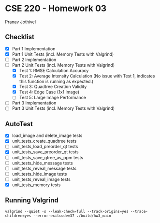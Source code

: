 # CSE 220 - Homework 03
Pranav Jothivel

## Checklist
- [x] Part 1 Implementation
- [x] Part 1 Unit Tests (incl. Memory Tests with Valgrind)
- [ ] Part 2 Implementation
- [ ] Part 2 Unit Tests (incl. Memory Tests with Valgrind)
  - [x] Test 1: RMSE Calculation Accuracy
  - [x] Test 2: Average Intensity Calculation (No issue with Test 1, indicates this function is running as expected.)
  - [X] Test 3: Quadtree Creation Validity
  - [X] Test 4: Edge Case (1x1 Image)
  - [ ] Test 5: Large Image Performance
- [ ] Part 3 Implementation
- [ ] Part 3 Unit Tests (incl. Memory Tests with Valgrind)

## AutoTest
- [x] load_image and delete_image tests
- [x] unit_tests_create_quadtree tests
- [ ] unit_tests_load_preorder_qt tests
- [x] unit_tests_save_preorder_qt tests
- [ ] unit_tests_save_qtree_as_ppm tests
- [ ] unit_tests_hide_message tests
- [ ] unit_tests_reveal_message tests
- [ ] unit_tests_hide_image tests
- [ ] unit_tests_reveal_image tests
- [x] unit_tests_memory tests

## Running Valgrind
```
valgrind --quiet -s --leak-check=full --track-origins=yes --trace-children=yes --error-exitcode=37 ./build/hw3_main
```